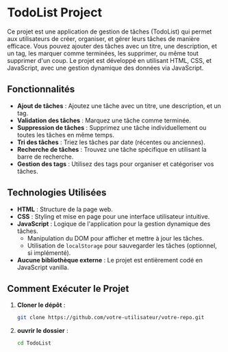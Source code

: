 # TodoList Project

Ce projet est une application de gestion de tâches (TodoList) qui permet aux utilisateurs de créer, organiser, et gérer leurs tâches de manière efficace. Vous pouvez ajouter des tâches avec un titre, une description, et un tag, les marquer comme terminées, les supprimer, ou même tout supprimer d'un coup. Le projet est développé en utilisant HTML, CSS, et JavaScript, avec une gestion dynamique des données via JavaScript.

## Fonctionnalités

- **Ajout de tâches** : Ajoutez une tâche avec un titre, une description, et un tag.
- **Validation des tâches** : Marquez une tâche comme terminée.
- **Suppression de tâches** : Supprimez une tâche individuellement ou toutes les tâches en même temps.
- **Tri des tâches** : Triez les tâches par date (récentes ou anciennes).
- **Recherche de tâches** : Trouvez une tâche spécifique en utilisant la barre de recherche.
- **Gestion des tags** : Utilisez des tags pour organiser et catégoriser vos tâches.

## Technologies Utilisées

- **HTML** : Structure de la page web.
- **CSS** : Styling et mise en page pour une interface utilisateur intuitive.
- **JavaScript** : Logique de l'application pour la gestion dynamique des tâches.
  - Manipulation du DOM pour afficher et mettre à jour les tâches.
  - Utilisation de `localStorage` pour sauvegarder les tâches (optionnel, si implémenté).
- **Aucune bibliothèque externe** : Le projet est entièrement codé en JavaScript vanilla.

## Comment Exécuter le Projet

1. **Cloner le dépôt** :
   ```bash
   git clone https://github.com/votre-utilisateur/votre-repo.git

2. **ouvrir le dossier** :
   ```bash
   cd TodoList
  
